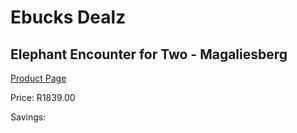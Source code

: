 
# Ebucks Dealz
## Elephant Encounter for Two - Magaliesberg
[Product Page](https://www.ebucks.com/web/shop/productSelected.do?prodId=212892584&catId=322194367)

Price: R1839.00

Savings: 


	